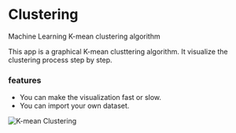 # Clustering
Machine Learning K-mean clustering algorithm

This app is a graphical K-mean clusttering algorithm. It visualize the clustering process step by step.

### features
* You can make the visualization fast or slow.
* You can import your own dataset.

![K-mean Clustering](https://m-shaeri.ir/blog/wp-content/uploads/2021/05/K-mean.jpg)

